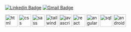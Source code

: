[![Linkedin Badge](https://img.shields.io/badge/-LINKEDIN%20-6633cc?style=flat-square&logo=Linkedin&logoColor=white&link=https://www.linkedin.com/in/camila-abreu-79ab96b8//)](https://www.linkedin.com/in/camila-abreu-79ab96b8//) 
[![Gmail Badge](https://img.shields.io/badge/-GMAIL-6633cc?style=flat-square&logo=Gmail&logoColor=white&link=mailto:camilalyra.abreu@gmail.com)](mailto:camilalyra.abreu@gmail.com) 

<img src="https://cdn.icon-icons.com/icons2/2415/PNG/512/html_original_wordmark_logo_icon_146478.png" alt="html" width="40" height="40" style="max-width:100%;"></img>
<img src="https://cdn.icon-icons.com/icons2/2107/PNG/512/file_type_css_icon_130661.png" alt="css" width="40" height="40" style="max-width:100%;"></img>
<img src="https://cdn.icon-icons.com/icons2/2108/PNG/512/sass_icon_130835.png" alt="sass" width="40" height="40" style="max-width:100%;"></img>
<img src="https://cdn.icon-icons.com/icons2/2107/PNG/512/file_type_tailwind_icon_130128.png" alt="tailwind" width="40" height="40" style="max-width:100%;"></img>
<img src="https://cdn.icon-icons.com/icons2/2108/PNG/512/javascript_icon_130900.png" alt="javascript" width="40" height="40" style="max-width:100%;"></img>
<img src="https://cdn.icon-icons.com/icons2/2415/PNG/512/react_original_logo_icon_146374.png" alt="react" width="40" height="40" style="max-width:100%;"></img>
<img src="https://cdn.icon-icons.com/icons2/2107/PNG/512/file_type_angular_icon_130754.png" alt="angular" width="40" height="40" style="max-width:100%;"></img>
<img src="https://cdn.icon-icons.com/icons2/2107/PNG/512/file_type_sql_icon_130152.png" alt="sql" width="40" height="40" style="max-width:100%;"></img>
<img src="https://cdn.icon-icons.com/icons2/2699/PNG/512/android_official_logo_icon_167880.png" alt="android" width="40" height="40" style="max-width:100%;"></img>
